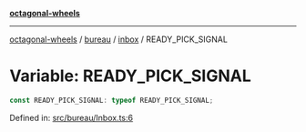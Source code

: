 [**octagonal-wheels**](../../../../../../README.md)

***

[octagonal-wheels](../../../../../../globals.md) / [bureau](../../../README.md) / [inbox](../README.md) / READY\_PICK\_SIGNAL

# Variable: READY\_PICK\_SIGNAL

```ts
const READY_PICK_SIGNAL: typeof READY_PICK_SIGNAL;
```

Defined in: [src/bureau/Inbox.ts:6](https://github.com/vrtmrz/octagonal-wheels/blob/main/src/bureau/Inbox.ts#L6)
